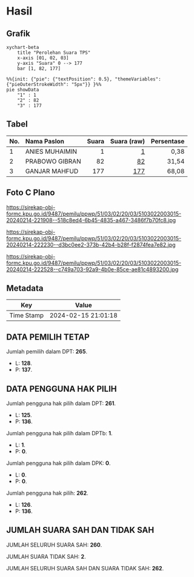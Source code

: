 # Hasil

## Grafik

```mermaid
xychart-beta
    title "Perolehan Suara TPS"
    x-axis [01, 02, 03]
    y-axis "Suara" 0 --> 177
    bar [1, 82, 177]
```

```mermaid
%%{init: {"pie": {"textPosition": 0.5}, "themeVariables": {"pieOuterStrokeWidth": "5px"}} }%%
pie showData
    "1" : 1
    "2" : 82
    "3" : 177
```

## Tabel

| No. | Nama Paslon    | Suara | Suara (raw) | Persentase |
|:--- |:-------------- | -----:| -----------:| ----------:|
| 1   | ANIES MUHAIMIN | 1     | [1][p-1]    | 0,38       |
| 2   | PRABOWO GIBRAN | 82    | [82][p-2]   | 31,54      |
| 3   | GANJAR MAHFUD  | 177   | [177][p-3]  | 68,08      |


[p-1]: https://github.com/gigit-pemilu/pemilu-2024-51-bali/blob/main/pilpres/hitung-suara/sub/51-bali/sub/03-badung/sub/02-mengwi/sub/2003-mengwitani/sub/015-tps/sub/paslon-1.txt
[p-2]: https://github.com/gigit-pemilu/pemilu-2024-51-bali/blob/main/pilpres/hitung-suara/sub/51-bali/sub/03-badung/sub/02-mengwi/sub/2003-mengwitani/sub/015-tps/sub/paslon-2.txt
[p-3]: https://github.com/gigit-pemilu/pemilu-2024-51-bali/blob/main/pilpres/hitung-suara/sub/51-bali/sub/03-badung/sub/02-mengwi/sub/2003-mengwitani/sub/015-tps/sub/paslon-3.txt

## Foto C Plano

https://sirekap-obj-formc.kpu.go.id/9487/pemilu/ppwp/51/03/02/20/03/5103022003015-20240214-221908--518c8ed4-6b45-4835-a467-3486f7b70fc8.jpg

https://sirekap-obj-formc.kpu.go.id/9487/pemilu/ppwp/51/03/02/20/03/5103022003015-20240214-222230--d3bc0ee2-373b-42b4-b28f-f2874fea7e82.jpg

https://sirekap-obj-formc.kpu.go.id/9487/pemilu/ppwp/51/03/02/20/03/5103022003015-20240214-222528--c749a703-92a9-4b0e-85ce-ae81c4893200.jpg


## Metadata

| Key        | Value               |
| ---------- | ------------------- |
| Time Stamp | 2024-02-15 21:01:18 |


## DATA PEMILIH TETAP

Jumlah pemilih dalam DPT: **265**.
 * L: **128**.
 * P: **137**.

## DATA PENGGUNA HAK PILIH

Jumlah pengguna hak pilih dalam DPT: **261**.
 * L: **125**.
 * P: **136**.

Jumlah pengguna hak pilih dalam DPTb: **1**.
 * L: **1**.
 * P: **0**.

Jumlah pengguna hak pilih dalam DPK: **0**.
 * L: **0**.
 * P: **0**.

Jumlah pengguna hak pilih: **262**.
 * L: **126**.
 * P: **136**.

## JUMLAH SUARA SAH DAN TIDAK SAH

JUMLAH SELURUH SUARA SAH: **260**.

JUMLAH SUARA TIDAK SAH: **2**.

JUMLAH SELURUH SUARA SAH DAN SUARA TIDAK SAH: **262**.



